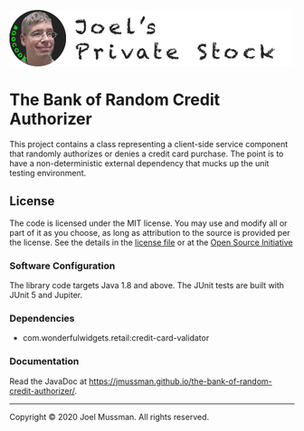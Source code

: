 ![](.common/joels-private-stock.png?raw=true)

# The Bank of Random Credit Authorizer

This project contains a class representing a client-side service component that randomly authorizes or denies
a credit card purchase.
The point is to have a non-deterministic external dependency that mucks up the unit
testing environment.
## License

The code is licensed under the MIT license. You may use and modify all or part of it as you choose, as long as attribution to the source is provided per the license. See the details in the [license file](./LICENSE.md) or at the [Open Source Initiative](https://opensource.org/licenses/MIT)

### Software Configuration

The library code targets Java 1.8 and above. The JUnit tests are built with JUnit 5 and Jupiter.

### Dependencies

* com.wonderfulwidgets.retail:credit-card-validator

### Documentation

Read the JavaDoc at https://jmussman.github.io/the-bank-of-random-credit-authorizer/.

<hr>
Copyright © 2020 Joel Mussman. All rights reserved.